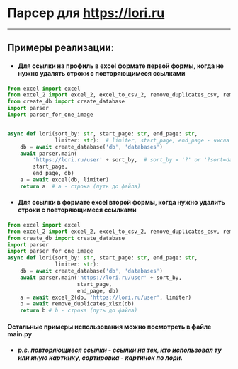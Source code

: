 # Парсер для https://lori.ru
***
## Примеры реализации:
* #### Для ссылки на профиль в excel формате первой формы, когда не нужно удалять строки с повторяющимеся ссылками

```python
from excel import excel
from excel_2 import excel_2, excel_to_csv_2, remove_duplicates_csv, remove_duplicates_xlsx
from create_db import create_database
import parser
import parser_for_one_image


async def lori(sort_by: str, start_page: str, end_page: str,
               limiter: str):  # limiter, start_page, end_page - числа в строке (типа '5')
    db = await create_database('db', 'databases')
    await parser.main(
        'https://lori.ru/user' + sort_by,  # sort_by = '?' or '?sort=date' or '?sort=sales' or '?sort=random'
        start_page,
        end_page, db)
    a = await excel(db, limiter)
    return a  # a - строка (путь до файла)
```
* #### Для ссылки в формате excel второй формы, когда нужно удалить строки с повторяющимеся ссылками
```python
from excel import excel
from excel_2 import excel_2, excel_to_csv_2, remove_duplicates_csv, remove_duplicates_xlsx
from create_db import create_database
import parser
import parser_for_one_image
async def lori(sort_by: str, start_page: str, end_page: str,
               limiter: str):
    db = await create_database('db', 'databases')
    await parser.main('https://lori.ru/user' + sort_by,
                      start_page,
                      end_page, db)
    a = await excel_2(db, 'https://lori.ru/user', limiter)
    b = await remove_duplicates_xlsx(db)
    return b # b - строка (путь до файла)
```
#### Остальные примеры использования можно посмотреть в файле main.py
* ###### *****p.s. повторяющиеся ссылки - ссылки на тех, кто использовал ту или иную картинку, сортировка - картинок по лори.*****
